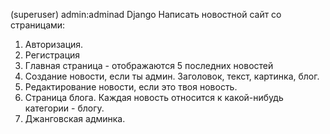 (superuser) admin:adminad
Django
Написать новостной сайт со страницами:

1)  Авторизация.
2)  Регистрация
3)  Главная страница - отображаются 5 последних новостей
4)  Создание новости, если ты админ. Заголовок, текст, картинка, блог.
5)  Редактирование новости, если это твоя новость.
6)  Страница блога. Каждая новость относится к какой-нибудь категории - блогу.
7)  Джанговская админка.
